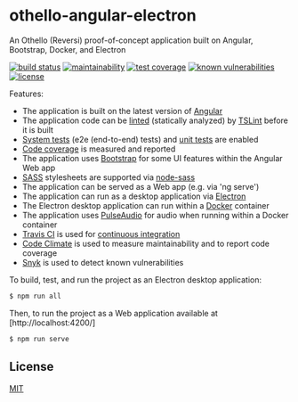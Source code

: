 # othello-angular-electron
An Othello (Reversi) proof-of-concept application built on Angular, Bootstrap, Docker, and Electron

[![build status](https://secure.travis-ci.org/tom-weatherhead/othello-angular-electron.svg)](https://travis-ci.org/tom-weatherhead/othello-angular-electron)
[![maintainability](https://api.codeclimate.com/v1/badges/067c83f4f476431aa46b/maintainability)](https://codeclimate.com/github/tom-weatherhead/othello-angular-electron/maintainability)
[![test coverage](https://api.codeclimate.com/v1/badges/067c83f4f476431aa46b/test_coverage)](https://codeclimate.com/github/tom-weatherhead/othello-angular-electron/test_coverage)
[![known vulnerabilities](https://snyk.io/test/github/tom-weatherhead/othello-angular-electron/badge.svg?targetFile=package.json&package-lock.json)](https://snyk.io/test/github/tom-weatherhead/othello-angular-electron?targetFile=package.json&package-lock.json)
[![license](https://img.shields.io/github/license/mashape/apistatus.svg)](https://github.com/tom-weatherhead/othello-angular-electron/blob/master/LICENSE)

Features:

- The application is built on the latest version of [Angular](https://angular.io/)
- The application code can be [linted](https://en.wikipedia.org/wiki/Lint_(software)) (statically analyzed) by [TSLint](https://palantir.github.io/tslint/) before it is built
- [System tests](https://en.wikipedia.org/wiki/System_testing) (e2e (end-to-end) tests) and [unit tests](https://en.wikipedia.org/wiki/Unit_testing) are enabled
- [Code coverage](https://en.wikipedia.org/wiki/Code_coverage) is measured and reported
- The application uses [Bootstrap](https://getbootstrap.com/) for some UI features within the Angular Web app
- [SASS](https://sass-lang.com/) stylesheets are supported via [node-sass](https://github.com/sass/node-sass)
- The application can be served as a Web app (e.g. via 'ng serve')
- The application can run as a desktop application via [Electron](https://electronjs.org/)
- The Electron desktop application can run within a [Docker](https://www.docker.com/) container
- The application uses [PulseAudio](https://www.freedesktop.org/wiki/Software/PulseAudio/) for audio when running within a Docker container
- [Travis CI](https://travis-ci.org/) is used for [continuous integration](https://en.wikipedia.org/wiki/Continuous_integration)
- [Code Climate](https://codeclimate.com/) is used to measure maintainability and to report code coverage
- [Snyk](https://snyk.io/) is used to detect known vulnerabilities

To build, test, and run the project as an Electron desktop application:

```sh
$ npm run all
```

Then, to run the project as a Web application available at [http://localhost:4200/]

```sh
$ npm run serve
```

## License
[MIT](https://choosealicense.com/licenses/mit/)
